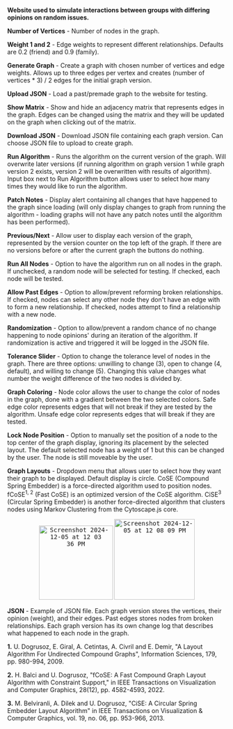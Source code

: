**Website used to simulate interactions between groups with differing opinions on random issues.**

**Number of Vertices** - Number of nodes in the graph.

**Weight 1 and 2** - Edge weights to represent different relationships. Defaults are 0.2 (friend) and 0.9 (family).

**Generate Graph** - Create a graph with chosen number of vertices and edge weights. Allows up to three edges per vertex and creates (number of vertices * 3) / 2 edges for the initial graph version.

**Upload JSON** - Load a past/premade graph to the website for testing.

**Show Matrix** - Show and hide an adjacency matrix that represents edges in the graph. Edges can be changed using the matrix and they will be updated on the graph when clicking out of the matrix. 

**Download JSON** - Download JSON file containing each graph version. Can choose JSON file to upload to create graph.

**Run Algorithm** - Runs the algorithm on the current version of the graph. Will overwrite later versions (if running algorithm on graph version 1 while graph version 2 exists, version 2 will be overwritten with results of algorithm). Input box next to Run Algorithm button allows user to select how many times they would like to run the algorithm.

**Patch Notes** - Display alert containing all changes that have happened to the graph since loading (will only display changes to graph from running the algorithm - loading graphs will not have any patch notes until the algorithm has been performed). 

**Previous/Next** - Allow user to display each version of the graph, represented by the version counter on the top left of the graph. If there are no versions before or after the current graph the buttons do nothing. 

**Run All Nodes** - Option to have the algorithm run on all nodes in the graph. If unchecked, a random node will be selected for testing. If checked, each node will be tested. 

**Allow Past Edges** - Option to allow/prevent reforming broken relationships. If checked, nodes can select any other node they don't have an edge with to form a new relationship. If checked, nodes attempt to find a relationship with a new node. 

**Randomization** - Option to allow/prevent a random chance of no change happening to node opinions' during an iteration of the algorithm. If randomization is active and triggered it will be logged in the JSON file. 

**Tolerance Slider** - Option to change the tolerance level of nodes in the graph. There are three options: unwilling to change (3), open to change (4, default), and willing to change (5). Changing this value changes what number the weight difference of the two nodes is divided by. 

**Graph Coloring** - Node color allows the user to change the color of nodes in the graph, done with a gradient between the two selected colors. Safe edge color represents edges that will not break if they are tested by the algorithm. Unsafe edge color represents edges that will break if they are tested. 

**Lock Node Position** - Option to manually set the position of a node to the top center of the graph display, ignoring its placement by the selected layout. The default selected node has a weight of 1 but this can be changed by the user. The node is still moveable by the user. 

**Graph Layouts** - Dropdown menu that allows user to select how they want their graph to be displayed. Default display is circle. CoSE (Compound Spring Embedder) is a force-directed algorithm used to position nodes. fCoSE<sup>1, 2</sup> (Fast CoSE) is an optimized version of the CoSE algorithm. CiSE<sup>3</sup> (Circular Spring Embedder) is another force-directed algorithm that clusters nodes using Markov Clustering from the Cytoscape.js core. 

<p align="center">
  <kbd><img width="170" alt="Screenshot 2024-12-05 at 12 03 36 PM" src="https://github.com/user-attachments/assets/68b49e52-17c1-4486-ba3d-7017e24f7e2c"></kbd> 
  <kbd><img width="185" alt="Screenshot 2024-12-05 at 12 08 09 PM" src="https://github.com/user-attachments/assets/402f079d-7169-4f5c-a390-ea7af2b731a7"></kbd>
</p>

**JSON** - Example of JSON file. Each graph version stores the vertices, their opinion (weight), and their edges. Past edges stores nodes from broken relationships. Each graph version has its own change log that describes what happened to each node in the graph. 

**1.** U. Dogrusoz, E. Giral, A. Cetintas, A. Civril and E. Demir, "A Layout Algorithm For Undirected Compound Graphs", Information Sciences, 179, pp. 980-994, 2009.

**2.** H. Balci and U. Dogrusoz, "fCoSE: A Fast Compound Graph Layout Algorithm with Constraint Support," in IEEE Transactions on Visualization and Computer Graphics, 28(12), pp. 4582-4593, 2022.

**3.** M. Belviranli, A. Dilek and U. Dogrusoz, "CiSE: A Circular Spring Embedder Layout Algorithm" in IEEE Transactions on Visualization & Computer Graphics, vol. 19, no. 06, pp. 953-966, 2013.